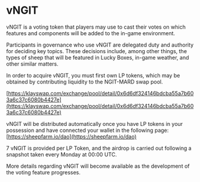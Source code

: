 # vNGIT

vNGIT is a voting token that players may use to cast their votes on which features and components will be added to the in-game environment.&#x20;



Participants in governance who use vNGIT are delegated duty and authority for deciding key topics. These decisions include, among other things, the types of sheep that will be featured in Lucky Boxes, in-game weather, and other similar matters.



In order to acquire vNGIT, you must first own LP tokens, which may be obtained by contributing liquidity to the NGIT-MARD swap pool.

[https://klayswap.com/exchange/pool/detail/0x6d6df324146bdcba55a7b603a6c37c6080b4427e](https://klayswap.com/exchange/pool/detail/0x6d6df324146bdcba55a7b603a6c37c6080b4427e)



vNGIT will be distributed automatically once you have LP tokens in your possession and have connected your wallet in the following page: [https://sheepfarm.io/dao](https://sheepfarm.io/dao)



7 vNGIT is provided per LP Token, and the airdrop is carried out following a snapshot taken every Monday at 00:00 UTC.



More details regarding vNGIT will become available as the development of the voting feature progresses.
